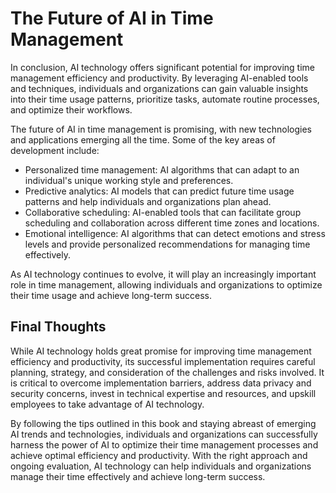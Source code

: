 The Future of AI in Time Management
==========================================================

In conclusion, AI technology offers significant potential for improving time management efficiency and productivity. By leveraging AI-enabled tools and techniques, individuals and organizations can gain valuable insights into their time usage patterns, prioritize tasks, automate routine processes, and optimize their workflows.

The future of AI in time management is promising, with new technologies and applications emerging all the time. Some of the key areas of development include:

* Personalized time management: AI algorithms that can adapt to an individual's unique working style and preferences.
* Predictive analytics: AI models that can predict future time usage patterns and help individuals and organizations plan ahead.
* Collaborative scheduling: AI-enabled tools that can facilitate group scheduling and collaboration across different time zones and locations.
* Emotional intelligence: AI algorithms that can detect emotions and stress levels and provide personalized recommendations for managing time effectively.

As AI technology continues to evolve, it will play an increasingly important role in time management, allowing individuals and organizations to optimize their time usage and achieve long-term success.

Final Thoughts
--------------

While AI technology holds great promise for improving time management efficiency and productivity, its successful implementation requires careful planning, strategy, and consideration of the challenges and risks involved. It is critical to overcome implementation barriers, address data privacy and security concerns, invest in technical expertise and resources, and upskill employees to take advantage of AI technology.

By following the tips outlined in this book and staying abreast of emerging AI trends and technologies, individuals and organizations can successfully harness the power of AI to optimize their time management processes and achieve optimal efficiency and productivity. With the right approach and ongoing evaluation, AI technology can help individuals and organizations manage their time effectively and achieve long-term success.

